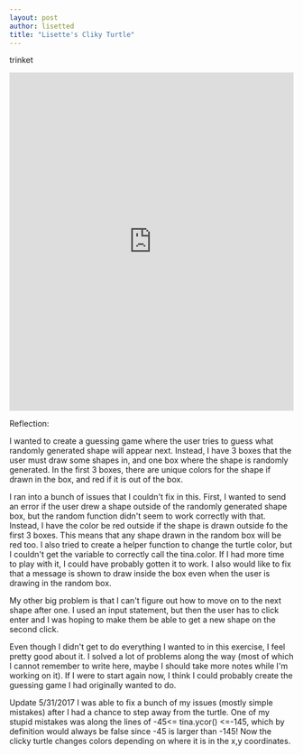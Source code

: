 ```yaml
---
layout: post
author: lisetted
title: "Lisette's Cliky Turtle"
---
```


trinket
<iframe src="https://trinket.io/embed/python/47fd051be1" width="100%" height="600" frameborder="0" marginwidth="0" marginheight="0" allowfullscreen></iframe>

Reflection:

I wanted to create a guessing game where the user tries to guess what randomly generated shape will appear next. Instead, I have 3 boxes that the user must draw some shapes in, and one box where the shape is randomly generated. In the first 3 boxes, there are unique colors for the shape if drawn in the box, and red if it is out of the box. 

I ran into a bunch of issues that I couldn't fix in this. First, I wanted to send an error if the user drew a shape outside of the randomly generated shape box, but the random function didn't seem to work correctly with that. Instead, I have the color be red outside if the shape is drawn outside fo the first 3 boxes. This means that any shape drawn in the random box will be red too. I also tried to create a helper function to change the turtle color, but I couldn't get the variable to correctly call the tina.color. If I had more time to play with it, I could have probably gotten it to work. I also would like to fix that a message is shown to draw inside the box even when the user is drawing in the  random box.

My other big problem is that I can't figure out how to move on to the next shape after one. I used an input statement, but then the user has to click enter and I was hoping to make them be able to get a new shape on the second click.

Even though I didn't get to do everything I wanted to in this exercise, I feel pretty good about it. I solved a lot of problems along the way (most of which I cannot remember to write here, maybe I should take more notes while I'm working on it). If I were to start again now, I think I could probably create the guessing game I had originally wanted to do. 

Update  5/31/2017
I was able to fix a bunch of my issues (mostly simple mistakes) after I had a chance to step away from the turtle. One of my stupid mistakes was along the lines of -45<= tina.ycor() <=-145, which by definition would always be false since -45 is larger than -145! Now the clicky turtle changes colors depending on where it is in the x,y coordinates.
